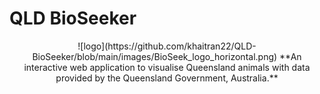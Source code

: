 # QLD BioSeeker
<div align="center">
![logo](https://github.com/khaitran22/QLD-BioSeeker/blob/main/images/BioSeek_logo_horizontal.png)
**An interactive web application to visualise Queensland animals with data provided by the Queensland Government, Australia.**
</div>
